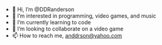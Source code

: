 - 👋 Hi, I’m @DDRanderson
- 👀 I’m interested in programming, video games, and music
- 🌱 I’m currently learning to code
- 💞️ I’m looking to collaborate on a video game
- 📫 How to reach me, anddrson@yahoo.com

<!---
DDRanderson/DDRanderson is a ✨ special ✨ repository because its `README.md` (this file) appears on your GitHub profile.
You can click the Preview link to take a look at your changes.
--->
